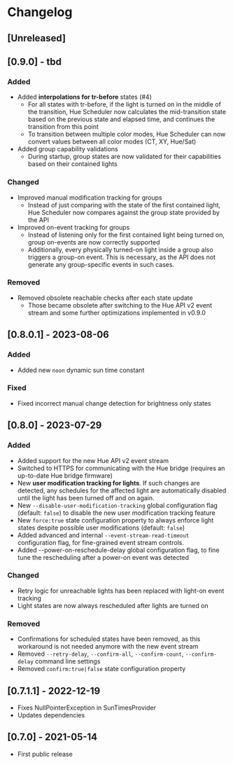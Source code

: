 # Changelog

## [Unreleased]

## [0.9.0] - tbd

### Added
- Added **interpolations for tr-before** states (#4)
  - For all states with tr-before, if the light is turned on in the middle of the transition, Hue Scheduler now calculates
    the mid-transition state based on the previous state and elapsed time, and continues the transition from this point
  - To transition between multiple color modes, Hue Scheduler can now convert values between all color modes (CT, XY, Hue/Sat) 
- Added group capability validations
  - During startup, group states are now validated for their capabilities based on their contained lights

### Changed
- Improved manual modification tracking for groups
  - Instead of just comparing with the state of the first contained light, Hue Scheduler now compares against the group state provided by the API
- Improved on-event tracking for groups
  - Instead of listening only for the first contained light being turned on, group on-events are now correctly supported
  - Additionally, every physically turned-on light inside a group also triggers a group-on event. This is necessary, as the API does not generate any group-specific events in such cases.

### Removed
- Removed obsolete reachable checks after each state update
  - Those became obsolete after switching to the Hue API v2 event stream and some further optimizations implemented in v0.9.0

## [0.8.0.1] - 2023-08-06

### Added
- Added new `noon` dynamic sun time constant

### Fixed
- Fixed incorrect manual change detection for brightness only states

## [0.8.0] - 2023-07-29

### Added
- Added support for the new Hue API v2 event stream
- Switched to HTTPS for communicating with the Hue bridge (requires an up-to-date Hue bridge firmware)
- New **user modification tracking for lights**. If such changes are detected, any schedules for the affected light are automatically disabled until the light has been turned off and on again.
- New `--disable-user-modification-tracking` global configuration flag (default: `false`) to disable the new user modification tracking feature
- New `force:true` state configuration property to always enforce light states despite possible user modifications (default: `false`)
- Added advanced and internal `--event-stream-read-timeout` configuration flag, for fine-grained event stream controls.
- Added --power-on-reschedule-delay global configuration flag, to fine tune the rescheduling after a power-on event was detected

### Changed
- Retry logic for unreachable lights has been replaced with light-on event tracking
- Light states are now always rescheduled after lights are turned on

### Removed
- Confirmations for scheduled states have been removed, as this workaround is not needed anymore with the new event stream
- Removed `--retry-delay`, `--confirm-all`, `--confirm-count`, `--confirm-delay` command line settings
- Removed `confirm:true|false` state configuration property
   
## [0.7.1.1] - 2022-12-19

- Fixes NullPointerException in SunTimesProvider
- Updates dependencies

## [0.7.0] - 2021-05-14

- First public release
